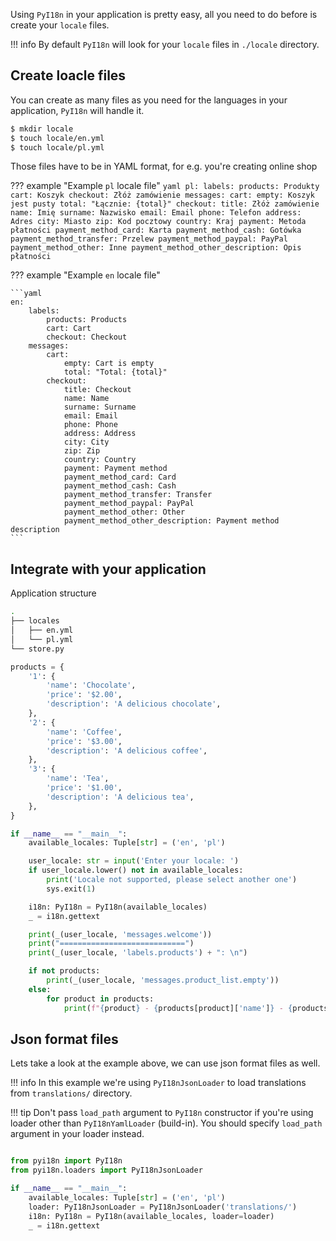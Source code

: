 
Using `PyI18n` in your application is pretty easy, all you need to do before is create your `locale` files.

!!! info
    By default `PyI18n` will look for your `locale` files in `./locale` directory.

## Create loacle files

You can create as many files as you need for the languages in your application, `PyI18n` will handle it.

```sh
$ mkdir locale
$ touch locale/en.yml
$ touch locale/pl.yml
```

Those files have to be in YAML format, for e.g. you're creating online shop

??? example "Example `pl` locale file"
    ```yaml
    pl:
        labels:
            products: Produkty
            cart: Koszyk
            checkout: Złóż zamówienie
        messages:
            cart:
                empty: Koszyk jest pusty
                total: "Łącznie: {total}"
            checkout:
                title: Złóż zamówienie
                name: Imię
                surname: Nazwisko
                email: Email
                phone: Telefon
                address: Adres
                city: Miasto
                zip: Kod pocztowy
                country: Kraj
                payment: Metoda płatności
                payment_method_card: Karta
                payment_method_cash: Gotówka
                payment_method_transfer: Przelew
                payment_method_paypal: PayPal
                payment_method_other: Inne
                payment_method_other_description: Opis płatności
    ```

??? example "Example `en` locale file"

    ```yaml
    en:
        labels:
            products: Products
            cart: Cart
            checkout: Checkout
        messages:
            cart:
                empty: Cart is empty
                total: "Total: {total}"
            checkout:
                title: Checkout
                name: Name
                surname: Surname
                email: Email
                phone: Phone
                address: Address
                city: City
                zip: Zip
                country: Country
                payment: Payment method
                payment_method_card: Card
                payment_method_cash: Cash
                payment_method_transfer: Transfer
                payment_method_paypal: PayPal
                payment_method_other: Other
                payment_method_other_description: Payment method description
    ```

## Integrate with your application

Application structure
```sh
.
├── locales
│   ├── en.yml
│   └── pl.yml
└── store.py
```

```py
products = {
    '1': {
        'name': 'Chocolate',
        'price': '$2.00',
        'description': 'A delicious chocolate',
    },
    '2': {
        'name': 'Coffee',
        'price': '$3.00',
        'description': 'A delicious coffee',
    },
    '3': {
        'name': 'Tea',
        'price': '$1.00',
        'description': 'A delicious tea',
    },
}

if __name__ == "__main__":
    available_locales: Tuple[str] = ('en', 'pl')

    user_locale: str = input('Enter your locale: ')
    if user_locale.lower() not in available_locales:
        print('Locale not supported, please select another one')
        sys.exit(1)

    i18n: PyI18n = PyI18n(available_locales)
    _ = i18n.gettext

    print(_(user_locale, 'messages.welcome'))
    print("============================")
    print(_(user_locale, 'labels.products') + ": \n")

    if not products:
        print(_(user_locale, 'messages.product_list.empty'))
    else:
        for product in products:
            print(f"{product} - {products[product]['name']} - {products[product]['price']}")
```

## Json format files

Lets take a look at the example above, we can use json format files as well.

!!! info
    In this example we're using `PyI18nJsonLoader` to load translations from `translations/` directory.

!!! tip
    Don't pass `load_path` argument to `PyI18n` constructor if you're using loader other than `PyI18nYamlLoader` (build-in). You should specify `load_path` argument in your loader instead.

```py

from pyi18n import PyI18n
from pyi18n.loaders import PyI18nJsonLoader

if __name__ == "__main__":
    available_locales: Tuple[str] = ('en', 'pl')
    loader: PyI18nJsonLoader = PyI18nJsonLoader('translations/')
    i18n: PyI18n = PyI18n(available_locales, loader=loader)
    _ = i18n.gettext

```

